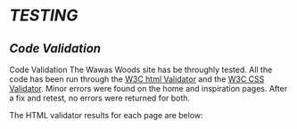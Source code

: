 # **_TESTING_**
## **_Code Validation_**
Code Validation
The Wawas Woods site has be throughly tested. All the code has been run through the [W3C html Validator](<#https://validator.w3.org/>) and the [W3C CSS Validator](<#https://jigsaw.w3.org/css-validator/>). Minor errors were found on the home and inspiration pages. After a fix and retest, no errors were returned for both.

The HTML validator results for each page are below: